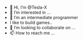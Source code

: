- 👋 Hi, I’m @Tesla-X
- 👀 I’m interested in ...
- 🌱 I’m an intermediate programmer
-  I like to build games..
- 💞️ I’m looking to collaborate on ...
- 📫 How to reach me ...

<!---
Teslax06/Teslax06 is a ✨ special ✨ repository because its `README.md` (this file) appears on your GitHub profile.
You can click the Preview link to take a look at your changes.
--->
